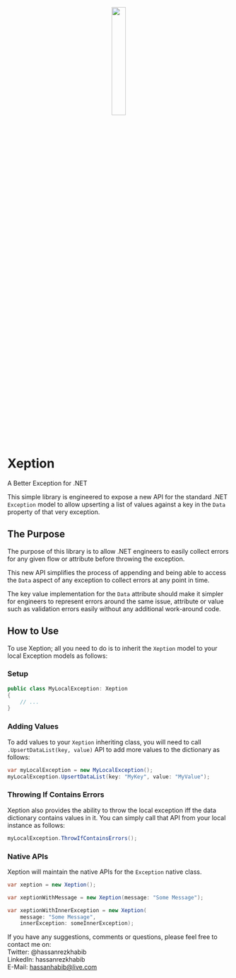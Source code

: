<p align="center">
  <img width="25%" height="25%" src="https://raw.githubusercontent.com/hassanhabib/Xeption/master/Xeption/Resources/Xeption.png">
</p>

# Xeption
A Better Exception for .NET

This simple library is engineered to expose a new API for the standard .NET `Exception` model to allow upserting a list of values against a key in the `Data` property of that very exception.

## The Purpose
The purpose of this library is to allow .NET engineers to easily collect errors for any given flow or attribute before throwing the exception.

This new API simplifies the process of appending and being able to access the `Data` aspect of any exception to collect errors at any point in time.

The key value implementation for the `Data` attribute should make it simpler for engineers to represent errors around the same issue, attribute or value such as validation errors easily without any additional work-around code.


## How to Use
To use Xeption; all you need to do is to inherit the `Xeption` model to your local Exception models as follows:

### Setup
```csharp
public class MyLocalException: Xeption
{
	// ...
}
```

### Adding Values
To add values to your `Xeption` inheriting class, you will need to call `.UpsertDataList(key, value)` API to add more values to the dictionary as follows:

```csharp
var myLocalException = new MyLocalException();
myLocalException.UpsertDataList(key: "MyKey", value: "MyValue");
```

### Throwing If Contains Errors
Xeption also provides the ability to throw the local exception iff the data dictionary contains values in it. You can simply call that API from your local instance as follows:

```csharp
myLocalException.ThrowIfContainsErrors();
```

### Native APIs
Xeption will maintain the native APIs for the `Exception` native class.

```csharp
var xeption = new Xeption();

var xeptionWithMessage = new Xeption(message: "Some Message");

var xeptionWithInnerException = new Xeption(
	message: "Some Message",
	innerException: someInnerException);

```

If you have any suggestions, comments or questions, please feel free to contact me on:
<br />
Twitter: @hassanrezkhabib
<br />
LinkedIn: hassanrezkhabib
<br />
E-Mail: hassanhabib@live.com
<br />


